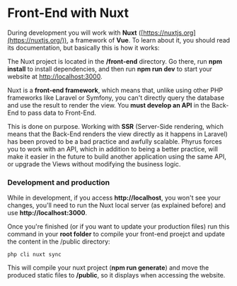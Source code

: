 # Front-End with Nuxt

During development you will work with **Nuxt** ([https://nuxtjs.org](https://nuxtjs.org/)), a framework of **Vue**. To learn about it, you should read its documentation, but basically this is how it works:

The Nuxt project is located in the **/front-end** directory. Go there, run **npm install** to install dependencies, and then run **npm run dev** to start your website at [http://localhost:3000](http://localhost:3000).

Nuxt is a **front-end framework**, which means that, unlike using other PHP frameworks like Laravel or Symfony, you can't directly query the database and use the result to render the view. You **must develop an API** in the Back-End to pass data to Front-End.

This is done on purpose. Working with **SSR** (Server-Side rendering, which means that the Back-End renders the view directly as it happens in Laravel) has been proved to be a bad practice and awfully scalable. Phyrus forces you to work with an API, which in addition to being a better practice, will make it easier in the future to build another application using the same API, or upgrade the Views without modifying the business logic.

### Development and production

While in development, if you access **http://localhost**, you won't see your changes, you'll need to run the Nuxt local server (as explained before) and use **http://localhost:3000**.

Once you're finished (or if you want to update your production files) run this command in your **root folder** to compile your front-end proejct and update the content in the /public directory:

```
php cli nuxt sync
```

This will compile your nuxt project (**npm run generate**) and move the produced static files to **/public**, so it displays when accessing the website.
